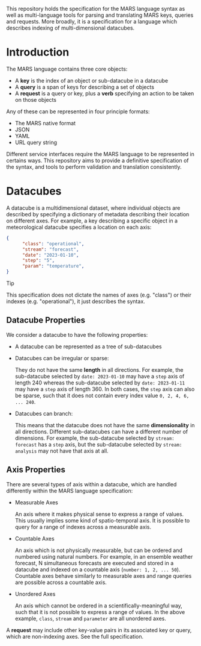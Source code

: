 
This repository holds the specification for the MARS language syntax as well as multi-language tools for parsing and translating MARS keys, queries and requests. More broadly, it is a specification for a language which describes indexing of multi-dimensional datacubes.

# Introduction

The MARS language contains three core objects:

* A **key** is the index of an object or sub-datacube in a datacube
* A **query** is a span of keys for describing a set of objects
* A **request** is a query or key, plus a **verb** specifying an action to be taken on those objects

Any of these can be represented in four principle formats:
* The MARS native format
* JSON
* YAML
* URL query string

Different service interfaces require the MARS language to be represented in certains ways. This repository aims to provide a definitive specification of the syntax, and tools to perform validation and translation consistently.

# Datacubes

A datacube is a multidimensional dataset, where individual objects are described by specifying a dictionary of metadata describing their location on different axes. For example, a key describing a specific object in a meteorological datacube specifies a location on each axis:

```json
{
      "class": "operational",
      "stream": "forecast",
      "date": "2023-01-10",
      "step": "5",
      "param": "temperature",
}
```
> [!TIP]
> This specification does not dictate the names of axes (e.g. "class") or their indexes (e.g. "operational"), it just describes the syntax.

## Datacube Properties

We consider a datacube to have the following properties:

* A datacube can be represented as a tree of sub-datacubes

* Datacubes can be irregular or sparse:
  
  They do not have the same **length** in all directions. For example, the sub-datacube selected by `date: 2023-01-10` may have a `step` axis of length 240 whereas the sub-datacube selected by `date: 2023-01-11` may have a `step` axis of length 360. In both cases, the `step` axis can also be sparse, such that it does not contain every index value `0, 2, 4, 6, ... 240`.

* Datacubes can branch:

  This means that the datacube does not have the same **dimensionality** in all directions. Different sub-datacubes can have a different number of dimensions. For example, the sub-datacube selected by `stream: forecast` has a `step` axis, but the sub-datacube selected by `stream: analysis` may not have that axis at all.

## Axis Properties

There are several types of axis within a datacube, which are handled differently within the MARS language specification:

* Measurable Axes

  An axis where it makes physical sense to express a range of values. This usually implies some kind of spatio-temporal axis. It is possible to query for a range of indexes across a measurable axis.

* Countable Axes

  An axis which is not physically measurable, but can be ordered and numbered using natural numbers. For example, in an ensemble weather forecast, N simultaneous forecasts are executed and stored in a datacube and indexed on a countable axis (`number: 1, 2, ... 50`). Countable axes behave similarly to measurable axes and range queries are possible across a countable axis.

* Unordered Axes

  An axis which cannot be ordered in a scientifically-meaningful way, such that it is not possible to express a range of values. In the above example, `class`, `stream` and `parameter` are all unordered axes.

A **request** may include other key-value pairs in its associated key or query, which are non-indexing axes. See the full specification.
  
